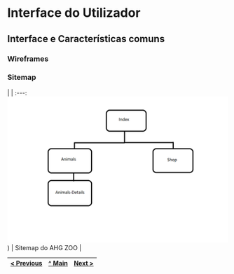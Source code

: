 # Interface do Utilizador

## Interface e Características comuns


### Wireframes


### Sitemap

| |
:---:
![Sitemap](../src/img/siteMap.png)) |
Sitemap do AHG ZOO |


[< Previous](c1.md) | [^ Main](../README.md) | [Next >](c3.md)
:--- | :---: | ---: 